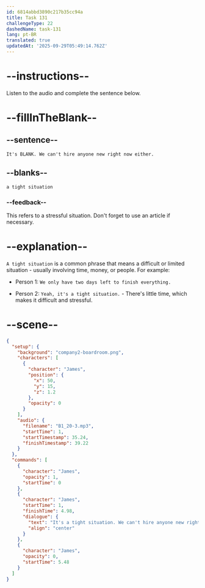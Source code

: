 ```yaml
---
id: 6814abbd3890c217b35cc94a
title: Task 131
challengeType: 22
dashedName: task-131
lang: pt-BR
translated: true
updatedAt: '2025-09-29T05:49:14.762Z'
---
```


<!-- (Audio) James: It's a tight situation. We can't hire anyone new right now either. -->

# --instructions--

Listen to the audio and complete the sentence below.

# --fillInTheBlank--

## --sentence--

`It's BLANK. We can't hire anyone new right now either.`

## --blanks--

`a tight situation`

### --feedback--

This refers to a stressful situation. Don't forget to use an article if necessary.

# --explanation--

`A tight situation` is a common phrase that means a difficult or limited situation - usually involving time, money, or people. For example:

- Person 1: `We only have two days left to finish everything.`

- Person 2: `Yeah, it's a tight situation.` - There's little time, which makes it difficult and stressful.

# --scene--

```json
{
  "setup": {
    "background": "company2-boardroom.png",
    "characters": [
      {
        "character": "James",
        "position": {
          "x": 50,
          "y": 15,
          "z": 1.2
        },
        "opacity": 0
      }
    ],
    "audio": {
      "filename": "B1_20-3.mp3",
      "startTime": 1,
      "startTimestamp": 35.24,
      "finishTimestamp": 39.22
    }
  },
  "commands": [
    {
      "character": "James",
      "opacity": 1,
      "startTime": 0
    },
    {
      "character": "James",
      "startTime": 1,
      "finishTime": 4.98,
      "dialogue": {
        "text": "It's a tight situation. We can't hire anyone new right now either.",
        "align": "center"
      }
    },
    {
      "character": "James",
      "opacity": 0,
      "startTime": 5.48
    }
  ]
}
```
